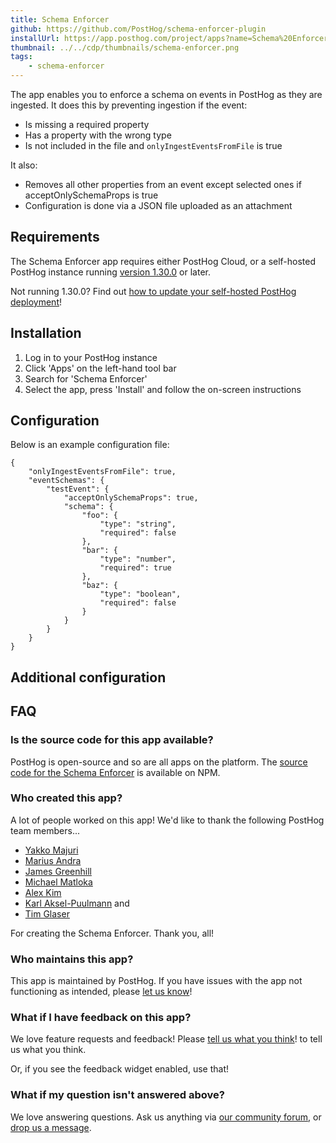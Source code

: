 ```yaml
---
title: Schema Enforcer
github: https://github.com/PostHog/schema-enforcer-plugin
installUrl: https://app.posthog.com/project/apps?name=Schema%20Enforcer
thumbnail: ../../cdp/thumbnails/schema-enforcer.png
tags:
    - schema-enforcer
---
```


The app enables you to enforce a schema on events in PostHog as they are ingested. It does this by preventing ingestion if the event:

-   Is missing a required property
-   Has a property with the wrong type
-   Is not included in the file and `onlyIngestEventsFromFile` is true

It also:

-   Removes all other properties from an event except selected ones if acceptOnlySchemaProps is true
-   Configuration is done via a JSON file uploaded as an attachment

## Requirements

The Schema Enforcer app requires either PostHog Cloud, or a self-hosted PostHog instance running [version 1.30.0](https://posthog.com/blog/the-posthog-array-1-30-0) or later.

Not running 1.30.0? Find out [how to update your self-hosted PostHog deployment](https://posthog.com/docs/runbook/upgrading-posthog)!

## Installation

1. Log in to your PostHog instance
2. Click 'Apps' on the left-hand tool bar
3. Search for 'Schema Enforcer'
4. Select the app, press 'Install' and follow the on-screen instructions

## Configuration

Below is an example configuration file:

```
{
    "onlyIngestEventsFromFile": true,
    "eventSchemas": {
        "testEvent": {
            "acceptOnlySchemaProps": true,
            "schema": {
                "foo": {
                    "type": "string",
                    "required": false
                },
                "bar": {
                    "type": "number",
                    "required": true
                },
                "baz": {
                    "type": "boolean",
                    "required": false
                }
            }
        }
    }
}
```

## Additional configuration

<AppParameters />

## FAQ

### Is the source code for this app available?

PostHog is open-source and so are all apps on the platform. The [source code for the Schema Enforcer](https://www.npmjs.com/package/@posthog/schema-enforcer-plugin) is available on NPM.

### Who created this app?

A lot of people worked on this app! We'd like to thank the following PostHog team members...

-   [Yakko Majuri](https://www.npmjs.com/~yakkomajuri)
-   [Marius Andra](https://www.npmjs.com/~mariusandra)
-   [James Greenhill](https://www.npmjs.com/~fuziontech)
-   [Michael Matloka](https://www.npmjs.com/~twixes)
-   [Alex Kim](https://www.npmjs.com/~alexkim205)
-   [Karl Aksel-Puulmann](https://www.npmjs.com/~macobo) and
-   [Tim Glaser](https://www.npmjs.com/~timgl)

For creating the Schema Enforcer. Thank you, all!

### Who maintains this app?

This app is maintained by PostHog. If you have issues with the app not functioning as intended, please [let us know](http://app.posthog.com/home#supportModal)!

### What if I have feedback on this app?

We love feature requests and feedback! Please [tell us what you think](http://app.posthog.com/home#supportModal)! to tell us what you think.

Or, if you see the feedback widget enabled, use that!

### What if my question isn't answered above?

We love answering questions. Ask us anything via [our community forum](/questions), or [drop us a message](http://app.posthog.com/home#supportModal). 
